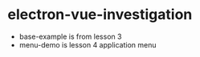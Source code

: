 # electron-vue-investigation

- base-example is from lesson 3
- menu-demo is lesson 4 application menu
